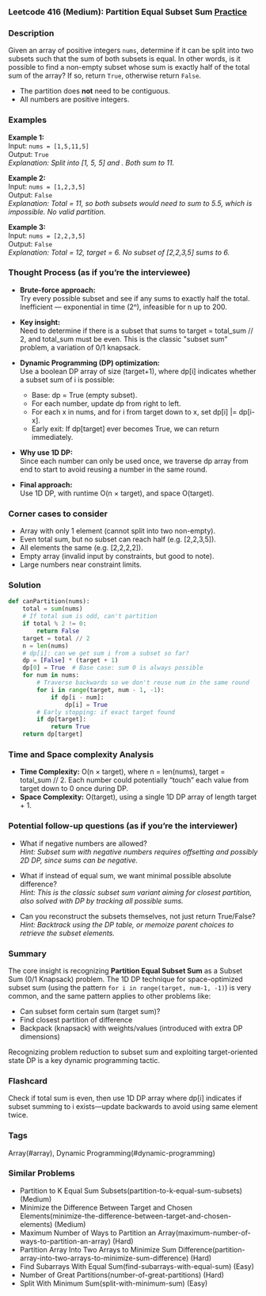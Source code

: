 ### Leetcode 416 (Medium): Partition Equal Subset Sum [Practice](https://leetcode.com/problems/partition-equal-subset-sum)

### Description  
Given an array of positive integers `nums`, determine if it can be split into two subsets such that the sum of both subsets is equal. In other words, is it possible to find a non-empty subset whose sum is exactly half of the total sum of the array? If so, return `True`, otherwise return `False`.  
- The partition does **not** need to be contiguous.  
- All numbers are positive integers.

### Examples  

**Example 1:**  
Input: `nums = [1,5,11,5]`  
Output: `True`  
*Explanation: Split into [1, 5, 5] and . Both sum to 11.*

**Example 2:**  
Input: `nums = [1,2,3,5]`  
Output: `False`  
*Explanation: Total = 11, so both subsets would need to sum to 5.5, which is impossible. No valid partition.*

**Example 3:**  
Input: `nums = [2,2,3,5]`  
Output: `False`  
*Explanation: Total = 12, target = 6. No subset of [2,2,3,5] sums to 6.*

### Thought Process (as if you’re the interviewee)  

- **Brute-force approach:**  
  Try every possible subset and see if any sums to exactly half the total. Inefficient — exponential in time (2ⁿ), infeasible for n up to 200.

- **Key insight:**  
  Need to determine if there is a subset that sums to target = total_sum // 2, and total_sum must be even. This is the classic "subset sum" problem, a variation of 0/1 knapsack.

- **Dynamic Programming (DP) optimization:**  
  Use a boolean DP array of size (target+1), where dp[i] indicates whether a subset sum of i is possible:
  - Base: dp = True (empty subset).
  - For each number, update dp from right to left.
  - For each x in nums, and for i from target down to x, set dp[i] |= dp[i-x].
  - Early exit: If dp[target] ever becomes True, we can return immediately.

- **Why use 1D DP:**  
  Since each number can only be used once, we traverse dp array from end to start to avoid reusing a number in the same round.

- **Final approach:**  
  Use 1D DP, with runtime O(n × target), and space O(target).

### Corner cases to consider  
- Array with only 1 element (cannot split into two non-empty).
- Even total sum, but no subset can reach half (e.g. [2,2,3,5]).
- All elements the same (e.g. [2,2,2,2]).
- Empty array (invalid input by constraints, but good to note).
- Large numbers near constraint limits.

### Solution

```python
def canPartition(nums):
    total = sum(nums)
    # If total sum is odd, can't partition
    if total % 2 != 0:
        return False
    target = total // 2
    n = len(nums)
    # dp[i]: can we get sum i from a subset so far?
    dp = [False] * (target + 1)
    dp[0] = True  # Base case: sum 0 is always possible
    for num in nums:
        # Traverse backwards so we don't reuse num in the same round
        for i in range(target, num - 1, -1):
            if dp[i - num]:
                dp[i] = True
        # Early stopping: if exact target found
        if dp[target]:
            return True
    return dp[target]
```

### Time and Space complexity Analysis  

- **Time Complexity:** O(n × target), where n = len(nums), target = total_sum // 2. Each number could potentially “touch” each value from target down to 0 once during DP.
- **Space Complexity:** O(target), using a single 1D DP array of length target + 1.

### Potential follow-up questions (as if you’re the interviewer)  

- What if negative numbers are allowed?  
  *Hint: Subset sum with negative numbers requires offsetting and possibly 2D DP, since sums can be negative.*

- What if instead of equal sum, we want minimal possible absolute difference?  
  *Hint: This is the classic subset sum variant aiming for closest partition, also solved with DP by tracking all possible sums.*

- Can you reconstruct the subsets themselves, not just return True/False?  
  *Hint: Backtrack using the DP table, or memoize parent choices to retrieve the subset elements.*

### Summary
The core insight is recognizing **Partition Equal Subset Sum** as a Subset Sum (0/1 Knapsack) problem. The 1D DP technique for space-optimized subset sum (using the pattern `for i in range(target, num-1, -1)`) is very common, and the same pattern applies to other problems like:
- Can subset form certain sum (target sum)?
- Find closest partition of difference
- Backpack (knapsack) with weights/values (introduced with extra DP dimensions)

Recognizing problem reduction to subset sum and exploiting target-oriented state DP is a key dynamic programming tactic.


### Flashcard
Check if total sum is even, then use 1D DP array where dp[i] indicates if subset summing to i exists—update backwards to avoid using same element twice.

### Tags
Array(#array), Dynamic Programming(#dynamic-programming)

### Similar Problems
- Partition to K Equal Sum Subsets(partition-to-k-equal-sum-subsets) (Medium)
- Minimize the Difference Between Target and Chosen Elements(minimize-the-difference-between-target-and-chosen-elements) (Medium)
- Maximum Number of Ways to Partition an Array(maximum-number-of-ways-to-partition-an-array) (Hard)
- Partition Array Into Two Arrays to Minimize Sum Difference(partition-array-into-two-arrays-to-minimize-sum-difference) (Hard)
- Find Subarrays With Equal Sum(find-subarrays-with-equal-sum) (Easy)
- Number of Great Partitions(number-of-great-partitions) (Hard)
- Split With Minimum Sum(split-with-minimum-sum) (Easy)